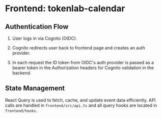 # Frontend: tokenlab-calendar

## Authentication Flow
1. User logs in via Cognito (OIDC).

2. Cognito redirects user back to frontend page and creates an auth provider.

3. In each request the ID token from OIDC's auth provider is passed as a bearer token in the Authorization headers for Cognito validation in the backend.

## State Management
React Query is used to fetch, cache, and update event data efficiently. API calls are handled in `frontend/src/api.ts` and all query hooks are located in `frontend/hooks`.